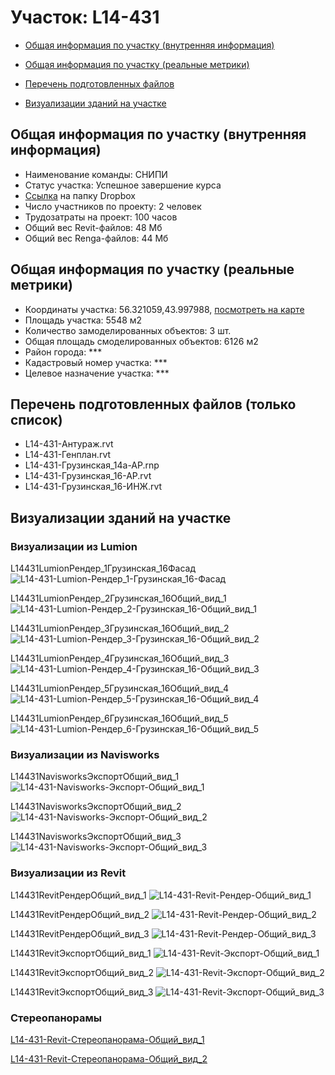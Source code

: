 # Участок: L14-431

* [Общая информация по участку (внутренняя информация)](#Chapter1)

* [Общая информация по участку (реальные метрики)](#Chapter2)

* [Перечень подготовленных файлов](#Chapter3)

* [Визуализации зданий на участке](#Chapter6)

## <a id="Chapter1"></a> Общая информация по участку (внутренняя информация)
+ Наименование команды: СНИПИ
+ Статус участка: Успешное завершение курса
+ [Ссылка](https://www.dropbox.com/sh/wvvgv1nw1iqred9/AAA6a321Yj6Mg8NA7_GHR1KGa/L14_431?dl=0) на папку Dropbox
+ Число участников по проекту: 2 человек
+ Трудозатраты на проект: 100 часов
+ Общий вес Revit-файлов: 48 Мб
+ Общий вес Renga-файлов: 44 Мб
## <a id="Chapter2"></a> Общая информация по участку (реальные метрики)
+ Координаты участка: 56.321059,43.997988, [посмотреть на карте](https://yandex.ru/maps/47/nizhny-novgorod/?ll=43.997988%2C56.321059&z=19)
+ Площадь участка: 5548 м2
+ Количество замоделированных объектов: 3 шт.
+ Общая площадь смоделированных объектов: 6126 м2
+ Район города: *** 
+ Кадастровый номер участка: *** 
+ Целевое назначение участка: *** 
## <a id="Chapter3"></a> Перечень подготовленных файлов (только список)
+ L14-431-Антураж.rvt
+ L14-431-Генплан.rvt
+ L14-431-Грузинская_14а-АР.rnp
+ L14-431-Грузинская_16-АР.rvt
+ L14-431-Грузинская_16-ИНЖ.rvt
## <a id="Chapter6"></a> Визуализации зданий на участке
### Визуализации из Lumion
L14431LumionРендер_1Грузинская_16Фасад
![L14-431-Lumion-Рендер_1-Грузинская_16-Фасад](/Images/L14_431/L14-431-Lumion-Рендер_1-Грузинская_16-Фасад_Compressed.jpg)

L14431LumionРендер_2Грузинская_16Общий_вид_1
![L14-431-Lumion-Рендер_2-Грузинская_16-Общий_вид_1](/Images/L14_431/L14-431-Lumion-Рендер_2-Грузинская_16-Общий_вид_1_Compressed.jpg)

L14431LumionРендер_3Грузинская_16Общий_вид_2
![L14-431-Lumion-Рендер_3-Грузинская_16-Общий_вид_2](/Images/L14_431/L14-431-Lumion-Рендер_3-Грузинская_16-Общий_вид_2_Compressed.jpg)

L14431LumionРендер_4Грузинская_16Общий_вид_3
![L14-431-Lumion-Рендер_4-Грузинская_16-Общий_вид_3](/Images/L14_431/L14-431-Lumion-Рендер_4-Грузинская_16-Общий_вид_3_Compressed.jpg)

L14431LumionРендер_5Грузинская_16Общий_вид_4
![L14-431-Lumion-Рендер_5-Грузинская_16-Общий_вид_4](/Images/L14_431/L14-431-Lumion-Рендер_5-Грузинская_16-Общий_вид_4_Compressed.jpg)

L14431LumionРендер_6Грузинская_16Общий_вид_5
![L14-431-Lumion-Рендер_6-Грузинская_16-Общий_вид_5](/Images/L14_431/L14-431-Lumion-Рендер_6-Грузинская_16-Общий_вид_5_Compressed.jpg)

### Визуализации из Navisworks
L14431NavisworksЭкспортОбщий_вид_1
![L14-431-Navisworks-Экспорт-Общий_вид_1](/Images/L14_431/L14-431-Navisworks-Экспорт-Общий_вид_1_Compressed.jpg)

L14431NavisworksЭкспортОбщий_вид_2
![L14-431-Navisworks-Экспорт-Общий_вид_2](/Images/L14_431/L14-431-Navisworks-Экспорт-Общий_вид_2_Compressed.jpg)

L14431NavisworksЭкспортОбщий_вид_3
![L14-431-Navisworks-Экспорт-Общий_вид_3](/Images/L14_431/L14-431-Navisworks-Экспорт-Общий_вид_3_Compressed.jpg)

### Визуализации из Revit
L14431RevitРендерОбщий_вид_1
![L14-431-Revit-Рендер-Общий_вид_1](/Images/L14_431/L14-431-Revit-Рендер-Общий_вид_1_Compressed.jpg)

L14431RevitРендерОбщий_вид_2
![L14-431-Revit-Рендер-Общий_вид_2](/Images/L14_431/L14-431-Revit-Рендер-Общий_вид_2_Compressed.jpg)

L14431RevitРендерОбщий_вид_3
![L14-431-Revit-Рендер-Общий_вид_3](/Images/L14_431/L14-431-Revit-Рендер-Общий_вид_3_Compressed.jpg)

L14431RevitЭкспортОбщий_вид_1
![L14-431-Revit-Экспорт-Общий_вид_1](/Images/L14_431/L14-431-Revit-Экспорт-Общий_вид_1_Compressed.jpg)

L14431RevitЭкспортОбщий_вид_2
![L14-431-Revit-Экспорт-Общий_вид_2](/Images/L14_431/L14-431-Revit-Экспорт-Общий_вид_2_Compressed.jpg)

L14431RevitЭкспортОбщий_вид_3
![L14-431-Revit-Экспорт-Общий_вид_3](/Images/L14_431/L14-431-Revit-Экспорт-Общий_вид_3_Compressed.jpg)

### Стереопанорамы
[L14-431-Revit-Стереопанорама-Общий_вид_1](https://pano.autodesk.com/pano.html?url=jpgs/788d218d-ee5e-479e-be94-573874e3b8ad&version=2)

[L14-431-Revit-Стереопанорама-Общий_вид_2](https://pano.autodesk.com/pano.html?url=jpgs/10deb5d1-59ae-4748-8e5c-e7da4245bb1b&version=2)

